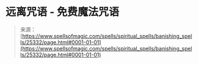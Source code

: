 <!--yml

category: 未分类

date: 2024-06-12 19:12:10

-->

# 远离咒语 - 免费魔法咒语

> 来源：[https://www.spellsofmagic.com/spells/spiritual_spells/banishing_spells/25332/page.html#0001-01-01](https://www.spellsofmagic.com/spells/spiritual_spells/banishing_spells/25332/page.html#0001-01-01)
